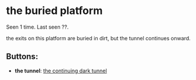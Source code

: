 # the buried platform

Seen 1 time. Last seen ??.

the exits on this platform are buried in dirt, but the tunnel continues onward.

## Buttons:

- **the tunnel**: [the continuing dark tunnel](the-continuing-dark-tunnel-Nsllj90.md)